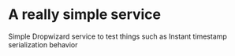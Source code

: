 # A really simple service
Simple Dropwizard service to test things such as Instant timestamp serialization behavior
